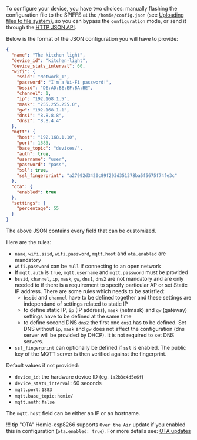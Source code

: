 To configure your device, you have two choices: manually flashing the configuration file to the SPIFFS at the `/homie/config.json` (see [Uploading files to file system](http://esp8266.github.io/Arduino/versions/2.3.0/doc/filesystem.html#uploading-files-to-file-system)), so you can bypass the `configuration` mode, or send it through the [HTTP JSON API](http-json-api.md).

Below is the format of the JSON configuration you will have to provide:

```json
{
  "name": "The kitchen light",
  "device_id": "kitchen-light",
  "device_stats_interval": 60,
  "wifi": {
    "ssid": "Network_1",
    "password": "I'm a Wi-Fi password!",
    "bssid": "DE:AD:BE:EF:BA:BE",
    "channel": 1,
    "ip": "192.168.1.5",
    "mask": "255.255.255.0",
    "gw": "192.168.1.1",
    "dns1": "8.8.8.8",
    "dns2": "8.8.4.4"
  },
  "mqtt": {
    "host": "192.168.1.10",
    "port": 1883,
    "base_topic": "devices/",
    "auth": true,
    "username": "user",
    "password": "pass",
    "ssl": true,
    "ssl_fingerprint": "a27992d3420c89f293d351378ba5f5675f74fe3c"
  },
  "ota": {
    "enabled": true
  },
  "settings": {
    "percentage": 55
  }
}
```

The above JSON contains every field that can be customized.

Here are the rules:

* `name`, `wifi.ssid`, `wifi.password`, `mqtt.host` and `ota.enabled` are mandatory
* `wifi.password` can be `null` if connecting to an open network
* If `mqtt.auth` is `true`, `mqtt.username` and `mqtt.password` must be provided
* `bssid`, `channel`, `ip`, `mask`, `gw`, `dns1`, `dns2` are not mandatory and are only needed to if there is a requirement to specify particular AP or set Static IP address. There are some rules which needs to be satisfied:
   - `bssid` and `channel` have to be defined together and these settings are independand of settings related to static IP
   - to define static IP, `ip` (IP address), `mask` (netmask) and `gw` (gateway) settings have to be defined at the same time
   - to define second DNS `dns2` the first one `dns1` has to be defined. Set DNS without `ip`, `mask` and `gw` does not affect the configuration (dns server will be provided by DHCP). It is not required to set DNS servers.
* `ssl_fingerprint` can optionally be defined if `ssl` is enabled. The public key of the MQTT server is then verified against the fingerprint.

Default values if not provided:

* `device_id`: the hardware device ID (eg. `1a2b3c4d5e6f`)
* `device_stats_interval`: 60 seconds
* `mqtt.port`: `1883`
* `mqtt.base_topic`: `homie/`
* `mqtt.auth`: `false`

The `mqtt.host` field can be either an IP or an hostname.

!!! tip "OTA"
    Homie-esp8266 supports `Over the Air` update if you enabled this in configuration (`ota.enabled: true`).
    For more details see: [OTA updates](../others/ota-configuration-updates.md)

